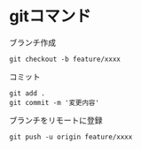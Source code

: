 # gitコマンド

ブランチ作成
```
git checkout -b feature/xxxx
```

コミット
```
git add .
git commit -m '変更内容'
```

ブランチをリモートに登録
```
git push -u origin feature/xxxx
```



